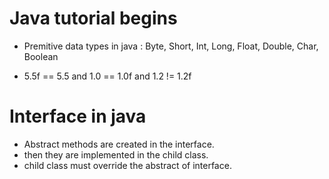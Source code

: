 # Java tutorial begins

- Premitive data types in java
: Byte, Short, Int, Long, Float, Double, Char, Boolean

- 5.5f == 5.5 and 1.0 == 1.0f and 1.2 != 1.2f

# Interface in java

- Abstract methods are created in the interface.
- then they are implemented in the child class.
- child class must override the abstract of interface.